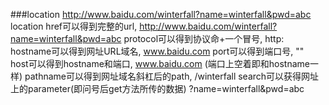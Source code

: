###location
    http://www.baidu.com/winterfall?name=winterfall&pwd=abc
    location    href可以得到完整的url,                                         http://www.baidu.com/winterfall?name=winterfall&pwd=abc
                protocol可以得到协议命+一个冒号,                               http:
                hostname可以得到网址URL域名,                                   www.baidu.com 
                port可以得到端口号,                                            ""   
                host可以得到hostname和端口,                                    www.baidu.com (端口上空着即和hostname一样)
                pathname可以得到网址域名斜杠后的path,                          /winterfall 
                search可以获得网址上的parameter(即问号后get方法所传的数据)     ?name=winterfall&pwd=abc
                